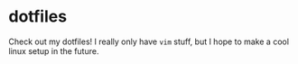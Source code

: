 # dotfiles

Check out my dotfiles! I really only have `vim` stuff, but I hope to make a cool
linux setup in the future.

